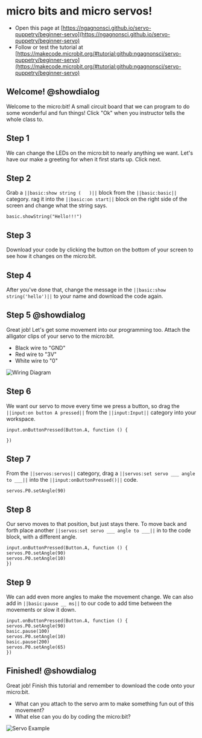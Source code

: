 # micro bits and micro servos!
* Open this page at [https://ngagnonsci.github.io/servo-puppetry/beginner-servo](https://ngagnonsci.github.io/servo-puppetry/beginner-servo)
* Follow or test the tutorial at [https://makecode.microbit.org/#tutorial:github:ngagnonsci/servo-puppetry/beginner-servo](https://makecode.microbit.org/#tutorial:github:ngagnonsci/servo-puppetry/beginner-servo)

## Welcome! @showdialog
Welcome to the micro:bit! A small circuit board that we can program to do some wonderful and fun things!
Click "Ok" when you instructor tells the whole class to.

## Step 1 
We can change the LEDs on the micro:bit to nearly anything we want. Let's have our make a greeting for when it first starts up. Click next.


## Step 2
Grab a ``||basic:show string (   )||`` block from the ``||basic:basic||`` category. rag it into the ``||basic:on start||`` block on the right side of the screen and change what the string says.
```blocks
basic.showString("Hello!!!")
```

## Step 3
Download your code by clicking the button on the bottom of your screen to see how it changes on the micro:bit.

## Step 4
After you've done that, change the message in the ``||basic:show string('hello')||`` to your name and download the code again.

## Step 5 @showdialog
Great job! Let's get some movement into our programming too. Attach the alligator clips of your servo to the micro:bit.

* Black wire to "GND" 
* Red wire to "3V"
* White wire to "0"

![Wiring Diagram](https://ngagnonsci.github.io/servo-puppetry/images/servo-wiring-example.jpg)

## Step 6
We want our servo to move every time we press a button, so drag the ``||input:on button A pressed||`` from the ``||input:Input||`` category into your workspace.
```blocks
input.onButtonPressed(Button.A, function () {
	
})
```
## Step 7 
From the ``||servos:servos||`` category, drag a ``||servos:set servo ___ angle to ___||`` into the ``||input:onButtonPressed()||`` code.
```blocks
servos.P0.setAngle(90)
```

## Step 8
Our servo moves to that position, but just stays there. To move back and forth place another ``||servos:set servo ___ angle to ___||`` in to the code block, with a different angle.
```blocks
input.onButtonPressed(Button.A, function () {
servos.P0.setAngle(90)
servos.P0.setAngle(10)	
})
```

## Step 9
We can add even more angles to make the movement change. We can also add in ``||basic:pause __ ms||`` to our code to add time between the movements or slow it down.
```blocks
input.onButtonPressed(Button.A, function () {
servos.P0.setAngle(90)
basic.pause(100)
servos.P0.setAngle(10)
basic.pause(200)
servos.P0.setAngle(65)
})
```

## Finished! @showdialog
Great job! Finish this tutorial and remember to download the code onto your micro:bit. 
* What can you attach to the servo arm to make something fun out of this movement?
* What else can you do by coding the micro:bit?

![Servo Example](https://ngagnonsci.github.io/servo-puppetry/images/servo-arm-example.gif)
